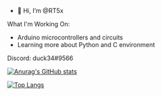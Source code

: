 - 👋 Hi, I’m @RT5x

What I'm Working On:
  - Arduino microcontrollers and circuits
  - Learning more about Python and C environment

Discord: duck34#9566

[![Anurag's GitHub stats](https://github-readme-stats.vercel.app/api?username=RT5x&theme=dark)](https://github.com/anuraghazra/github-readme-stats)

[![Top Langs](https://github-readme-stats.vercel.app/api/top-langs/?username=RT5x&theme=dark)](https://github.com/anuraghazra/github-readme-stats)



<!---
RT5x/RT5x is a ✨ special ✨ repository because its `README.md` (this file) appears on your GitHub profile.
You can click the Preview link to take a look at your changes.
--->
